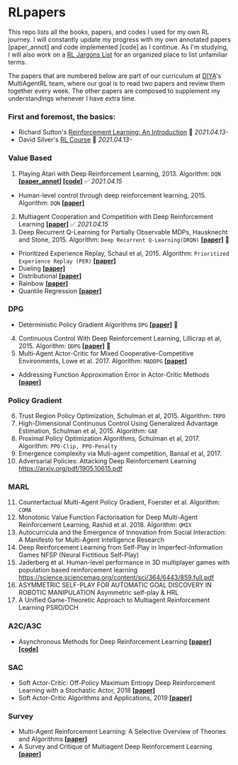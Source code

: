 # RLpapers

This repo lists all the books, papers, and codes I used for my own RL journey.
I will constantly update my progress with my own annotated papers [paper_annot] and code implemented [code] as I continue.
As I'm studying, I will also work on a [RL Jargons List](https://docs.google.com/spreadsheets/d/1TtQPn9n78hDxVIOh44XMBY4sJA3ST4iV2b_Qbw4r5cM/edit#gid=0) for an organized place to list unfamiliar terms.

The papers that are numbered below are part of our curriculum at [DIYA](https://blog.diyaml.com/)'s MultiAgentRL team, where our goal is to read two papers and review them together every week. The other papers are composed to supplement my understandings whenever I have extra time.

### First and foremost, the basics:
- Richard Sutton's [Reinforcement Learning: An Introduction](http://incompleteideas.net/book/the-book.html) 🚧 *2021.04.13-*
- David Silver's [RL Course](https://youtube.com/playlist?list=PLqYmG7hTraZBiG_XpjnPrSNw-1XQaM_gB) 🚧 *2021.04.13-*

### Value Based
1. Playing Atari with Deep Reinforcement Learning, 2013. Algorithm: `DQN` **[[paper_annot]](https://github.com/tylertaewook/RLpapers/blob/main/DQN_annot.pdf) [[code]](https://github.com/tylertaewook/RLpapers/blob/main/DQN.ipynb)** ✅ *2021.04.15*
- Human-level control through deep reinforcement learning, 2015. Algorithm: `DQN` **[[paper]](https://storage.googleapis.com/deepmind-media/dqn/DQNNaturePaper.pdf)**
2. Multiagent Cooperation and Competition with Deep Reinforcement Learning **[[paper]](https://arxiv.org/pdf/1511.08779.pdf)** ✅ *2021.04.15*
3. Deep Recurrent Q-Learning for Partially Observable MDPs, Hausknecht and Stone, 2015. Algorithm: `Deep Recurrent Q-Learning(DRQN)` **[[paper]](https://arxiv.org/abs/1507.06527)** 🚧
- Prioritized Experience Replay, Schaul et al, 2015. Algorithm: `Prioritized Experience Replay (PER)` **[[paper]](https://arxiv.org/abs/1511.05952)**
- Dueling **[[paper]](https://arxiv.org/pdf/1511.06581.pdf)**
- Distributional **[[paper]](https://arxiv.org/pdf/1707.06887.pdf)**
- Rainbow **[[paper]](https://arxiv.org/abs/1710.02298)**
- Quantile Regression **[[paper]](https://arxiv.org/abs/1710.10044)**

### DPG
- Deterministic Policy Gradient Algorithms `DPG` **[[paper]](http://proceedings.mlr.press/v32/silver14.pdf)** 🚧
4. Continuous Control With Deep Reinforcement Learning, Lillicrap et al, 2015. Algorithm: `DDPG` **[[paper]](https://arxiv.org/abs/1509.02971)** 🚧
5. Multi-Agent Actor-Critic for Mixed Cooperative-Competitive Environments, Lowe et al. 2017. Algorithm: `MADDPG` **[[paper]](https://arxiv.org/abs/1706.02275)**
- Addressing Function Approximation Error in Actor-Critic Methods **[[paper]](https://arxiv.org/pdf/1802.09477.pdf)**

### Policy Gradient
6. Trust Region Policy Optimization, Schulman et al, 2015. Algorithm: `TRPO`
7. High-Dimensional Continuous Control Using Generalized Advantage Estimation, Schulman et al, 2015. Algorithm: `GAE`
8. Proximal Policy Optimization Algorithms, Schulman et al, 2017. Algorithm: `PPO-Clip, PPO-Penalty`
9. Emergence complexity via Muti-agent competition, Bansal et al, 2017.
10. Adversarial Policies: Attacking Deep Reinforcement Learning https://arxiv.org/pdf/1905.10615.pdf

### MARL
11. Counterfactual Multi-Agent Policy Gradient, Foerster et al. Algorithm: `COMA`
12. Monotonic Value Function Factorisation for Deep Multi-Agent Reinforcement Learning, Rashid et al. 2018. Algorithm: `QMIX`
13. Autocurricula and the Emergence of Innovation from Social Interaction: A Manifesto for Multi-Agent Intelligence Research
14. Deep Reinforcement Learning from Self-Play in Imperfect-Information Games NFSP (Neural Fictitious Self-Play)
15. Jaderberg et al. Human-level performance in 3D multiplayer games with population based reinforcement learning https://science.sciencemag.org/content/sci/364/6443/859.full.pdf
16. ASYMMETRIC SELF-PLAY FOR AUTOMATIC GOAL DISCOVERY IN ROBOTIC MANIPULATION Asymmetric self-play & HRL
17. A Unified Game-Theoretic Approach to Multiagent Reinforcement Learning PSRO/DCH

### A2C/A3C
- Asynchronous Methods for Deep Reinforcement Learning **[[paper]](https://arxiv.org/pdf/1602.01783.pdf) [[code]]()**

### SAC
- Soft Actor-Critic: Off-Policy Maximum Entropy Deep Reinforcement Learning with a Stochastic Actor, 2018 **[[paper]](https://arxiv.org/abs/1801.01290)**
- Soft Actor-Critic Algorithms and Applications, 2019 **[[paper]](https://arxiv.org/abs/1801.01290)**
 
### Survey
- Multi-Agent Reinforcement Learning: A Selective Overview of Theories and Algorithms **[[paper]](https://arxiv.org/pdf/1911.10635.pdf)**
- A Survey and Critique of Multiagent Deep Reinforcement Learning **[[paper]](https://arxiv.org/pdf/1810.05587.pdf)**



